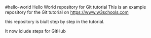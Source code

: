 #hello-world
Hello World repository for Git tutorial
This is an example repository for the Git tutorial on 
https://www.w3schools.com

this repository is biult step by step in the tutorial.

It now iclude steps for GitHub
